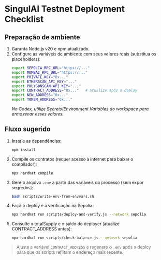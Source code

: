 # SingulAI Testnet Deployment Checklist

## Preparação de ambiente
1. Garanta Node.js v20 e npm atualizado.
2. Configure as variáveis de ambiente com seus valores reais (substitua os placeholders):
   ```bash
   export SEPOLIA_RPC_URL="https://..."
   export MUMBAI_RPC_URL="https://..."
   export PRIVATE_KEY="0x..."
   export ETHERSCAN_API_KEY="..."
   export POLYGONSCAN_API_KEY="..."
   export CONTRACT_ADDRESS="0x..."   # atualize após o deploy
   export NEW_ADDRESS="0x..."
   export TOKEN_ADDRESS="0x..."
   ```
   *No Codex, utilize Secrets/Environment Variables do workspace para armazenar esses valores.*

## Fluxo sugerido
1. Instale as dependências:
   ```bash
   npm install
   ```
2. Compile os contratos (requer acesso à internet para baixar o compilador):
   ```bash
   npx hardhat compile
   ```
3. Gere o arquivo `.env` a partir das variáveis do processo (sem expor segredos):
   ```bash
   bash scripts/write-env-from-envvars.sh
   ```
4. Faça o deploy e a verificação na Sepolia:
   ```bash
   npx hardhat run scripts/deploy-and-verify.js --network sepolia
   ```
5. Consulte o totalSupply e o saldo do deployer (atualize CONTRACT_ADDRESS antes):
   ```bash
   npx hardhat run scripts/check-balance.js --network sepolia
   ```

> Ajuste a variável `CONTRACT_ADDRESS` e regenere o `.env` após o deploy para que os scripts reflitam o endereço mais recente.
